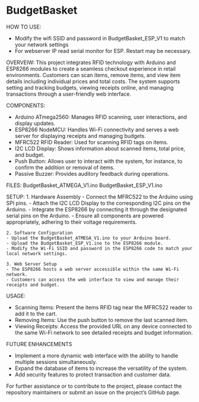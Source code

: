 # BudgetBasket
HOW TO USE:
- Modify the wifi SSID and password in BudgetBasket_ESP_V1 to match your network settings
- For webserver IP read serial monitor for ESP. Restart may be necessary.

OVERVEIW:
This project integrates RFID technology with Arduino and ESP8266 modules to create a seamless checkout experience in retail environments. Customers can scan items, remove items, and view item details including individual prices and total costs. The system supports setting and tracking budgets, viewing receipts online, and managing transactions through a user-friendly web interface.

COMPONENTS:
- Arduino ATmega2560: Manages RFID scanning, user interactions, and display updates.
- ESP8266 NodeMCU: Handles Wi-Fi connectivity and serves a web server for displaying receipts and managing budgets.
- MFRC522 RFID Reader: Used for scanning RFID tags on items.
- I2C LCD Display: Shows information about scanned items, total price, and budget.
- Push Button: Allows user to interact with the system, for instance, to confirm the addition or removal of items.
- Passive Buzzer: Provides auditory feedback during operations.

FILES:
BudgetBasket_ATMEGA_V1.ino
BudgetBasket_ESP_V1.ino

SETUP:
	1. Hardware Assembly
	- Connect the MFRC522 to the Arduino using SPI pins.
	- Attach the I2C LCD Display to the corresponding I2C pins on the Arduino.
	- Integrate the ESP8266 by connecting it through the designated serial pins on the Arduino.
	- Ensure all components are powered appropriately, adhering to their voltage requirements.

	2. Software Configuration
	- Upload the BudgetBasket_ATMEGA_V1.ino to your Arduino board.
	- Upload the BudgetBasket_ESP_V1.ino to the ESP8266 module.
	- Modify the Wi-Fi SSID and password in the ESP8266 code to match your local network settings.

	3. Web Server Setup
	- The ESP8266 hosts a web server accessible within the same Wi-Fi network.
	- Customers can access the web interface to view and manage their receipts and budget.

USAGE:
- Scanning Items: Present the items RFID tag near the MFRC522 reader to add it to the cart.
- Removing Items: Use the push button to remove the last scanned item.
- Viewing Receipts: Access the provided URL on any device connected to the same Wi-Fi network to see detailed receipts and budget information.

FUTURE ENHANCEMENTS
- Implement a more dynamic web interface with the ability to handle multiple sessions simultaneously.
- Expand the database of items to increase the versatility of the system.
- Add security features to protect transaction and customer data.

For further assistance or to contribute to the project, please contact the repository maintainers or submit an issue on the project’s GitHub page.
